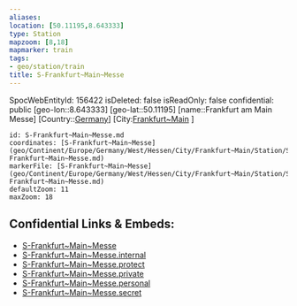 ```yaml
---
aliases: 
location: [50.11195,8.643333]
type: Station 
mapzoom: [8,18] 
mapmarker: train 
tags:
- geo/station/train
title: S-Frankfurt~Main~Messe
---
```

SpocWebEntityId: 156422
isDeleted: false
isReadOnly: false
confidential: public
[geo-lon::8.643333]
[geo-lat::50.11195]
[name::Frankfurt am Main Messe]
[Country::[Germany](geo/Continent/Europe/Germany.md)]
[City:[Frankfurt~Main](geo/Continent/Europe/Germany/West/Hessen/City/Frankfurt~Main.md) ]


```leaflet
id: S-Frankfurt~Main~Messe.md
coordinates: [S-Frankfurt~Main~Messe](geo/Continent/Europe/Germany/West/Hessen/City/Frankfurt~Main/Station/S-Frankfurt~Main~Messe.md)
markerFile: [S-Frankfurt~Main~Messe](geo/Continent/Europe/Germany/West/Hessen/City/Frankfurt~Main/Station/S-Frankfurt~Main~Messe.md)
defaultZoom: 11 
maxZoom: 18
```


## Confidential Links & Embeds: 
- [S-Frankfurt~Main~Messe](../../../../../../../../../../_public/geo/Continent/Europe/Germany/West/Hessen/City/Frankfurt~Main/Station/S-Frankfurt~Main~Messe.md) 
- [S-Frankfurt~Main~Messe.internal](../../../../../../../../../../_internal/geo/Continent/Europe/Germany/West/Hessen/City/Frankfurt~Main/Station/S-Frankfurt~Main~Messe.internal.md) 
- [S-Frankfurt~Main~Messe.protect](../../../../../../../../../../_protect/geo/Continent/Europe/Germany/West/Hessen/City/Frankfurt~Main/Station/S-Frankfurt~Main~Messe.protect.md) 
- [S-Frankfurt~Main~Messe.private](../../../../../../../../../../_private/geo/Continent/Europe/Germany/West/Hessen/City/Frankfurt~Main/Station/S-Frankfurt~Main~Messe.private.md) 
- [S-Frankfurt~Main~Messe.personal](../../../../../../../../../../_personal/geo/Continent/Europe/Germany/West/Hessen/City/Frankfurt~Main/Station/S-Frankfurt~Main~Messe.personal.md) 
- [S-Frankfurt~Main~Messe.secret](../../../../../../../../../../_secret/geo/Continent/Europe/Germany/West/Hessen/City/Frankfurt~Main/Station/S-Frankfurt~Main~Messe.secret.md) 
